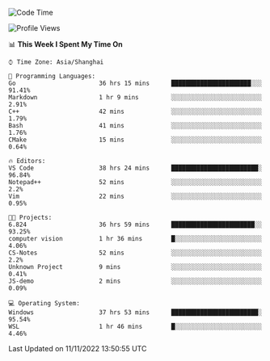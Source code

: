 <!--START_SECTION:waka-->
![Code Time](http://img.shields.io/badge/Code%20Time-330%20hrs%2049%20mins-blue)

![Profile Views](http://img.shields.io/badge/Profile%20Views-2-blue)

📊 **This Week I Spent My Time On** 

```text
⌚︎ Time Zone: Asia/Shanghai

💬 Programming Languages: 
Go                       36 hrs 15 mins      ██████████████████████░░░   91.41% 
Markdown                 1 hr 9 mins         ░░░░░░░░░░░░░░░░░░░░░░░░░   2.91% 
C++                      42 mins             ░░░░░░░░░░░░░░░░░░░░░░░░░   1.79% 
Bash                     41 mins             ░░░░░░░░░░░░░░░░░░░░░░░░░   1.76% 
CMake                    15 mins             ░░░░░░░░░░░░░░░░░░░░░░░░░   0.64%

🔥 Editors: 
VS Code                  38 hrs 24 mins      ████████████████████████░   96.84% 
Notepad++                52 mins             ░░░░░░░░░░░░░░░░░░░░░░░░░   2.2% 
Vim                      22 mins             ░░░░░░░░░░░░░░░░░░░░░░░░░   0.95%

🐱‍💻 Projects: 
6.824                    36 hrs 59 mins      ███████████████████████░░   93.25% 
computer vision          1 hr 36 mins        █░░░░░░░░░░░░░░░░░░░░░░░░   4.06% 
CS-Notes                 52 mins             ░░░░░░░░░░░░░░░░░░░░░░░░░   2.2% 
Unknown Project          9 mins              ░░░░░░░░░░░░░░░░░░░░░░░░░   0.41% 
JS-demo                  2 mins              ░░░░░░░░░░░░░░░░░░░░░░░░░   0.09%

💻 Operating System: 
Windows                  37 hrs 53 mins      ████████████████████████░   95.54% 
WSL                      1 hr 46 mins        █░░░░░░░░░░░░░░░░░░░░░░░░   4.46%

```


 Last Updated on 11/11/2022 13:50:55 UTC
<!--END_SECTION:waka-->